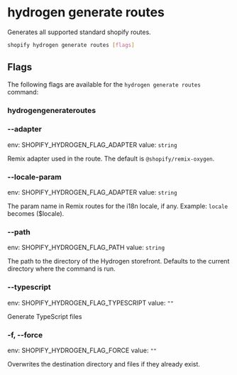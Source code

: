 # hydrogen generate routes

Generates all supported standard shopify routes.

```bash
shopify hydrogen generate routes [flags]
```

## Flags

The following flags are available for the `hydrogen generate routes` command:

### hydrogengenerateroutes

### --adapter <value>

env: SHOPIFY_HYDROGEN_FLAG_ADAPTER
value: `string`

Remix adapter used in the route. The default is `@shopify/remix-oxygen`.

### --locale-param <value>

env: SHOPIFY_HYDROGEN_FLAG_ADAPTER
value: `string`

The param name in Remix routes for the i18n locale, if any. Example: `locale` becomes ($locale).

### --path <value>

env: SHOPIFY_HYDROGEN_FLAG_PATH
value: `string`

The path to the directory of the Hydrogen storefront. Defaults to the current directory where the command is run.

### --typescript

env: SHOPIFY_HYDROGEN_FLAG_TYPESCRIPT
value: `""`

Generate TypeScript files

### -f, --force

env: SHOPIFY_HYDROGEN_FLAG_FORCE
value: `""`

Overwrites the destination directory and files if they already exist.

